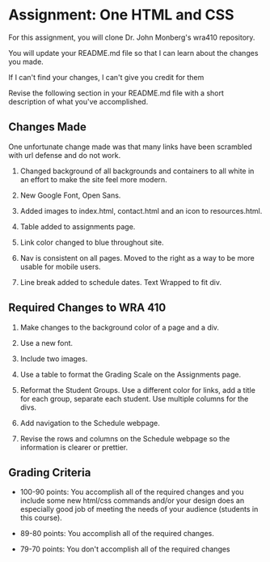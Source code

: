# Assignment: One HTML and CSS

For this assignment, you will clone Dr. John Monberg's wra410 repository.

You will update your README.md file so that I can learn about the changes you made.

If I can't find your changes, I can't give you credit for them

Revise the following section in your README.md file with a short description of what you've accomplished.

## Changes Made

One unfortunate change made was that many links have been scrambled with url defense and do not work.

1. Changed background of all backgrounds and containers to all white in an effort to make the site feel more modern.

2. New Google Font, Open Sans.

3. Added images to index.html, contact.html and an icon to resources.html.

4. Table added to assignments page.

5. Link color changed to blue throughout site.

6. Nav is consistent on all pages. Moved to the right as a way to be more usable for mobile users.

7. Line break added to schedule dates. Text Wrapped to fit div.

## Required Changes to WRA 410

1. Make changes to the background color of a page and a div.

2. Use a new font.

3. Include two images.

4. Use a table to format the Grading Scale on the Assignments page.

5. Reformat the Student Groups. Use a different color for links, add a title for each group, separate each student. Use multiple columns for the divs.  

6. Add navigation to the Schedule webpage.

7. Revise the rows and columns on the Schedule webpage so the information is clearer or prettier.


## Grading Criteria

* 100-90 points: You accomplish all of the required changes and you include some new html/css commands and/or your design does an especially good job of meeting the needs of your audience (students in this course).

* 89-80 points: You accomplish all of the required changes.

* 79-70 points: You don't accomplish all of the required changes
